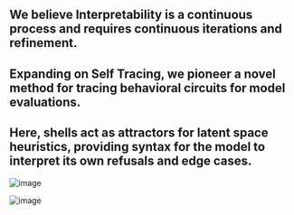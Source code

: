 ## We believe Interpretability is a continuous process and requires continuous iterations and refinement.

## Expanding on Self Tracing, we pioneer a novel method for tracing behavioral circuits for model evaluations. 

## Here, shells act as attractors for latent space heuristics, providing syntax for the model to interpret its own refusals and edge cases.

![image](https://github.com/user-attachments/assets/8441044c-8c33-41bf-93cd-7deed5c7e2ea)

![image](https://github.com/user-attachments/assets/a9af2eda-7014-42d0-b771-e7a87006b3a4)
